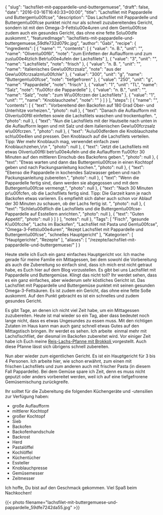 {
    "slug": "lachsfilet-mit-pappardelle-und-buttergemuese",
    "draft": false,
    "date": "2016-03-16T16:40:33+00:00",
    "title": "Lachsfilet mit Pappardelle und Buttergem\u00fcse",
    "description": "Das Lachsfilet mit Pappardelle und Buttergem\u00fcse punktet nicht nur als schnell zuzubereitendes Gericht, sondern ist mit den Omega-3-Fetts\u00e4uren und dem Gem\u00fcse zudem auch ein gesundes Gericht, das ohne eine fette So\u00dfe auskommt.",
    "featuredImage": "lachsfilets-mit-pappardelle-und-buttergemuese_59dfe732d079c.jpg",
    "author": "Gabi",
    "recipe": {
        "ingredients": [
            {
                "name": "",
                "contents": [
                    {
                        "value": "n. B.",
                        "unit": "",
                        "name": "Oliven\u00f6l",
                        "note": "zum Einfetten der Auflaufform und zum zus\u00e4tzlich Betr\u00e4ufeln der Lachsfilets"
                    },
                    {
                        "value": "3",
                        "unit": "",
                        "name": "Lachsfilets",
                        "note": "frisch"
                    },
                    {
                        "value": "n. B. ",
                        "unit": "",
                        "name": "italienisches Gew\u00fcrzsalz",
                        "note": "aus der Gew\u00fcrzsalzm\u00fchle"
                    },
                    {
                        "value": "300",
                        "unit": "g",
                        "name": "Buttergem\u00fcse",
                        "note": "tiefgefroren"
                    },
                    {
                        "value": "250",
                        "unit": "g",
                        "name": "Pappardelle",
                        "note": "frisch"
                    },
                    {
                        "value": "1",
                        "unit": "TL",
                        "name": "Salz",
                        "note": "f\u00fcr die Pappardelle"
                    },
                    {
                        "value": "n. B.",
                        "unit": "",
                        "name": "Salz",
                        "note": "zum W\u00fcrzen der Lachsfilets"
                    },
                    {
                        "value": "1",
                        "unit": "",
                        "name": "Knoblauchzehe",
                        "note": ""
                    }
                ]
            }
        ],
        "steps": [
            {
                "name": "",
                "contents": [
                    {
                        "text": "Vorbereitend den Backofen auf 180 Grad Ober- und Unterhitze vorheizen.",
                        "photo": null
                    },
                    {
                        "text": "Danach die Auflaufform mit Oliven\u00f6l einfetten sowie die Lachsfilets waschen und trockentupfen. ",
                        "photo": null
                    },
                    {
                        "text": "Nun die Lachsfilets mit der Hautseite nach unten in die Auflaufform legen und mit Salz und dem italienischen Gew\u00fcrzsalz w\u00fcrzen. ",
                        "photo": null
                    },
                    {
                        "text": "Au\u00dferdem die Knoblauchzehe sch\u00e4len und pressen. Den Knoblauch auf die Lachsfilets verteilen. Tipp: Wer mehr Knoblauch mag, verwendet einfach zwei Knoblauchzehen,\r\n ",
                        "photo": null
                    },
                    {
                        "text": "Jetzt die Lachsfilets mit etwas Oliven\u00f6l betr\u00e4ufeln und die Auflaufform f\u00fcr 30 Minuten auf den mittleren Einschub des Backofens geben.",
                        "photo": null
                    },
                    {
                        "text": "Etwas warten und dann das Buttergem\u00fcse in einen Kochtopf geben und nach Packungsanleitung kochen.",
                        "photo": null
                    },
                    {
                        "text": "Ebenso die Pappardelle in kochendes Salzwasser geben und nach Packungsanleitung zubereiten.",
                        "photo": null
                    },
                    {
                        "text": "Wenn die Pappardelle fertig sind, dann werden sie abgegossen und mit dem Buttergem\u00fcse vermengt.",
                        "photo": null
                    },
                    {
                        "text": "Nach 30 Minuten pr\u00fcfen, ob die Lachsfilets fertig sind. Tipp: Die Garzeit kann je nach Backofen etwas variieren. Es empfiehlt sich daher auch schon vor Ablauf der 30 Minuten zu schauen, ob der Lachs fertig ist. ",
                        "photo": null
                    },
                    {
                        "text": "Schlie\u00dflich die Lachsfilets und die Buttergem\u00fcse-Pappardelle auf Esstellern anrichten.",
                        "photo": null
                    },
                    {
                        "text": "Guten Appetit!",
                        "photo": null
                    }
                ]
            }
        ],
        "notes": null
    },
    "Tags": [
        "Fisch",
        "gesunde K\u00fcche",
        "Lachs im Backofen",
        "Lachsfilet mit Pasta und Gem\u00fcse",
        "Omega-3-Fetts\u00e4uren",
        "Rezept Lachsfilet mit Pappardelle und Buttergem\u00fcse",
        "schnelles Hauptgericht"
    ],
    "Kategorien": [
        "Hauptgerichte",
        "Rezepte"
    ],
    "aliases": [
        "\/rezepte\/lachsfilet-mit-pappardelle-und-buttergemuese\/"
    ]
}

Heute stelle ich Euch ein ganz einfaches Hauptgericht vor. Ich mache gerade für meine Familie ein Mittagessen, bei dem sowohl die Vorbereitung als auch die Zubereitung so einfach sind, dass ich mich erst nicht getraut habe, es Euch hier auf dem Blog vorzustellen. Es gibt bei uns Lachsfilet mit Pappardelle und Buttergemüse. Klingt das nicht toll? Ihr werdet sehen, dass es ein ganz einfaches, aber wiederum sehr köstliches Gericht ist. Das Lachsfilet mit Pappardelle und Buttergemüse punktet mit seinen gesunden Omega-3-Fettsäuren. Es ist zudem ein Gericht, das ohne eine fette Soße auskommt. Auf den Punkt gebracht es ist ein schnelles und zudem gesundes Gericht.

Es gibt Tage, an denen ich nicht viel Zeit habe, um ein Mittagessen zuzubereiten. Heute ist mal wieder so ein Tag, aber dass bedeutet noch lange nicht, dass es etwas Ungesundes zu essen muss. Mit den richtigen Zutaten im Haus kann man auch ganz schnell etwas Gutes auf den Mittagstisch bringen. Ihr werdet es sehen. Ich arbeite  einmal mehr mit Lachsfischfilet, der diesmal im Backofen zubereitet wird. Vor einiger Zeit habe ich Euch meine [Reis-Lachs-Pfanne mit Brokkoli ][1]vorgestellt. Auch diese Pfanne lässt sich übrigens schnell zubereiten.

Nun aber wieder zum eigentlichen Gericht. Es ist ein Hauptgericht für 3 bis 4 Personen. Ich arbeite hier, wie schon erwähnt, zum einen mit frischen Lachsfilets und zum anderen auch mit frischer Pasta (in diesem Fall Pappardelle). Bei dem Gemüse spare ich Zeit, denn es muss nicht geputzt oder anders vorbereitet werden, weil ich auf eine tiefgefrorene Gemüsemischung zurückgreife.

Ihr solltet für die Zubereitung die folgenden Küchengeräte und -utensilien zur Verfügung haben:

 * große Auflaufform
 * mittlerer Kochtopf
 * großer Kochtopf
 * Sieb
 * Backofen
 * Backofenhandschule
 * Backrost
 * Herd
 * Pastalöffel
 * Kochlöffel
 * Küchentücher
 * Essteller
 * Knoblauchpresse
 * Gemüsemesser
 * Zeitmesser

Ich hoffe, Du bist auf den Geschmack gekommen. Viel Spaß beim Nachkochen!

{{< photo filename="lachsfilet-mit-buttergemuese-und-pappardelle_59dfe7242da55.jpg" >}}





 [1]: https://kochfokus.de/rezepte/reis-lachs-pfanne-mit-brokkoli/